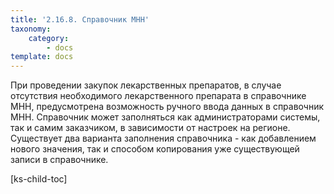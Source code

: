 ```yaml
---
title: '2.16.8. Справочник МНН'
taxonomy:
    category:
        - docs
template: docs
---
```


При проведении закупок лекарственных препаратов, в случае отсутствия необходимого лекарственного препарата в справочнике МНН, предусмотрена возможность ручного ввода данных в справочник МНН. Справочник может заполняться как администраторами системы, так и самим заказчиком, в зависимости от настроек на регионе. Существует два варианта заполнения справочника -  как добавлением нового значения, так и способом копирования уже существующей записи в справочнике.

[ks-child-toc]